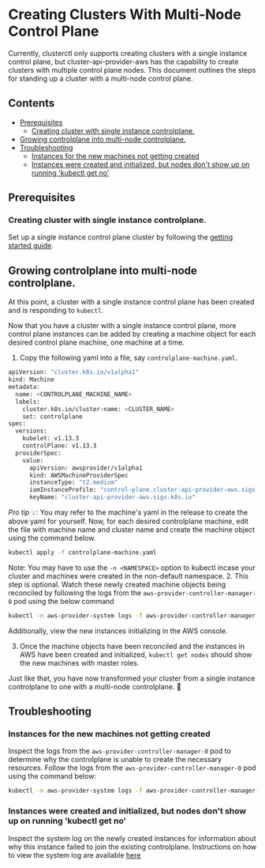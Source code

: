# Creating Clusters With Multi-Node Control Plane  <!-- omit in toc -->
Currently, clusterctl only supports creating clusters with a single instance control plane, but cluster-api-provider-aws has the capability to create clusters with multiple control plane nodes. This document outlines the steps for standing up a cluster with a multi-node control plane.

## Contents <!-- omit in toc -->
- [Prerequisites](#prerequisites)
  - [Creating cluster with single instance controlplane.](#creating-cluster-with-single-instance-controlplane)
- [Growing controlplane into multi-node controlplane.](#growing-controlplane-into-multi-node-controlplane)
- [Troubleshooting](#troubleshooting)
  - [Instances for the new machines not getting created](#instances-for-the-new-machines-not-getting-created)
  - [Instances were created and initialized, but nodes don't show up on running 'kubectl get no'](#instances-were-created-and-initialized-but-nodes-dont-show-up-on-running-kubectl-get-no)

## Prerequisites
### Creating cluster with single instance controlplane.
Set up a single instance control plane cluster by following the [getting started guide](docs/getting-started.md).

## Growing controlplane into multi-node controlplane.
At this point, a cluster with a single instance control plane has been created and is responding to `kubectl`.

Now that you have a cluster with a single instance control plane, more control plane instances can be added by creating a machine object for each desired control plane machine, one machine at a time. 
1. Copy the following yaml into a file, say `controlplane-machine.yaml`.
  ```bash
  apiVersion: "cluster.k8s.io/v1alpha1"
  kind: Machine
  metadata:
    name: <CONTROLPLANE_MACHINE_NAME>
    labels:
      cluster.k8s.io/cluster-name: <CLUSTER_NAME>
      set: controlplane
  spec:
    versions:
      kubelet: v1.13.3
      controlPlane: v1.13.3
    providerSpec:
      value:
        apiVersion: awsprovider/v1alpha1
        kind: AWSMachineProviderSpec
        instanceType: "t2.medium"
        iamInstanceProfile: "control-plane.cluster-api-provider-aws.sigs.k8s.io"
        keyName: "cluster-api-provider-aws.sigs.k8s.io"
  ```
  *Pro tip* 💡: You may refer to the machine's yaml in the release to create the above yaml for yourself.
  Now, for each desired controlplane machine, edit the file with machine name and cluster name and create the machine object using the command below.
  ```bash
  kubectl apply -f controlplane-machine.yaml
  ``` 
  Note: You may have to use the `-n <NAMESPACE>` option to kubectl incase your cluster and machines were created in the non-default namespace.
2. This step is optional. Watch these newly created machine objects being reconciled by following the logs from the `aws-provider-controller-manager-0` pod using the below command
  ```bash
  kubectl -n aws-provider-system logs -f aws-provider-controller-manager-0
  ```
Additionally, view the new instances initializing in the AWS console.

3. Once the machine objects have been reconciled and the instances in AWS have been created and initialized, `kubectl get nodes` should show the new machines with master roles.

Just like that, you have now transformed your cluster from a single instance controlplane to one with a multi-node controlplane. 🎉

## Troubleshooting
### Instances for the new machines not getting created
Inspect the logs from the `aws-provider-controller-manager-0` pod to determine why the controlplane is unable to create the necessary resources. Follow the logs from the `aws-provider-controller-manager-0` pod using the command below:
```bash
kubectl -n aws-provider-system logs -f aws-provider-controller-manager-0
```
### Instances were created and initialized, but nodes don't show up on running 'kubectl get no'
Inspect the system log on the newly created instances for information about why this instance failed to join the existing controlplane. Instructions on how to view the system log are available [here](https://docs.aws.amazon.com/AWSEC2/latest/UserGuide/instance-console.html)
